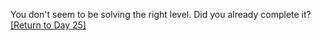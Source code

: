 You don't seem to be solving the right level.  Did you already complete it? <a href="/2015/day/25">[Return to Day 25]</a>



